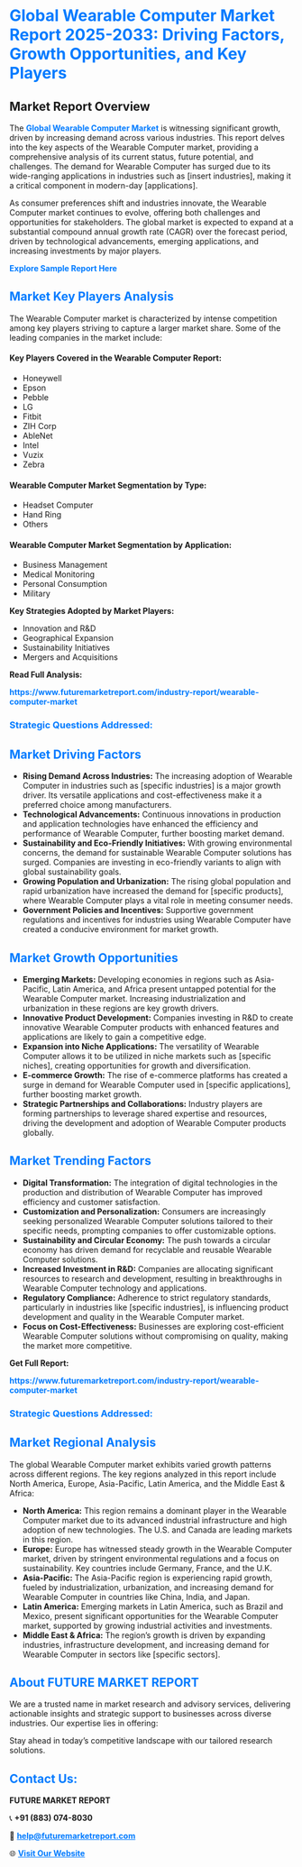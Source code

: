 <h1 style="color: #007BFF;">Global Wearable Computer Market Report 2025-2033: Driving Factors, Growth Opportunities, and Key Players</h1>

<section id="overview">
<h2>Market Report Overview</h2>
<p>The <a href="https://www.futuremarketreport.com/industry-report/wearable-computer-market" style="color: #007BFF; text-decoration: none;"><strong>Global Wearable Computer Market</strong></a> is witnessing significant growth, driven by increasing demand across various industries. This report delves into the key aspects of the Wearable Computer market, providing a comprehensive analysis of its current status, future potential, and challenges. The demand for Wearable Computer has surged due to its wide-ranging applications in industries such as [insert industries], making it a critical component in modern-day [applications].</p>
<p>As consumer preferences shift and industries innovate, the Wearable Computer market continues to evolve, offering both challenges and opportunities for stakeholders. The global market is expected to expand at a substantial compound annual growth rate (CAGR) over the forecast period, driven by technological advancements, emerging applications, and increasing investments by major players.</p>
</section>

<section id="overview">
<p><a href="https://www.futuremarketreport.com/request-sample/reportId=59280" style="color: #007BFF; text-decoration: none;"><strong>Explore Sample Report Here</strong></a></p>
</section>

<section id="key-players">
<h2 style="color: #007BFF;">Market Key Players Analysis</h2>
<p>The Wearable Computer market is characterized by intense competition among key players striving to capture a larger market share. Some of the leading companies in the market include:</p>
<h4>Key Players Covered in the Wearable Computer Report:</h4>
<ul><li>Honeywell</li><li>Epson</li><li>Pebble</li><li>LG</li><li>Fitbit</li><li>ZIH Corp</li><li>AbleNet</li><li>Intel</li><li>Vuzix</li><li>Zebra</li></ul>
<h4>Wearable Computer Market Segmentation by Type:</h4>
<ul><li>Headset Computer</li><li>Hand Ring</li><li>Others</li></ul>

<h4>Wearable Computer Market Segmentation by Application:</h4>
<ul><li>Business Management</li><li>Medical Monitoring</li><li>Personal Consumption</li><li>Military</li></ul>
<p><strong>Key Strategies Adopted by Market Players:</strong></p>
<ul>
<li>Innovation and R&D</li>
<li>Geographical Expansion</li>
<li>Sustainability Initiatives</li>
<li>Mergers and Acquisitions</li>
</ul>
</section>

<section>
<p><strong>Read Full Analysis: </strong></p><a href="https://www.futuremarketreport.com/industry-report/wearable-computer-market" style="color: #007BFF; text-decoration: none;"><strong>https://www.futuremarketreport.com/industry-report/wearable-computer-market</strong></a>
<h3 style="color: #007BFF;">Strategic Questions Addressed:</h3>
</section>

<section id="driving-factors">
<h2 style="color: #007BFF;">Market Driving Factors</h2>
<ul>
<li><strong>Rising Demand Across Industries:</strong> The increasing adoption of Wearable Computer in industries such as [specific industries] is a major growth driver. Its versatile applications and cost-effectiveness make it a preferred choice among manufacturers.</li>
<li><strong>Technological Advancements:</strong> Continuous innovations in production and application technologies have enhanced the efficiency and performance of Wearable Computer, further boosting market demand.</li>
<li><strong>Sustainability and Eco-Friendly Initiatives:</strong> With growing environmental concerns, the demand for sustainable Wearable Computer solutions has surged. Companies are investing in eco-friendly variants to align with global sustainability goals.</li>
<li><strong>Growing Population and Urbanization:</strong> The rising global population and rapid urbanization have increased the demand for [specific products], where Wearable Computer plays a vital role in meeting consumer needs.</li>
<li><strong>Government Policies and Incentives:</strong> Supportive government regulations and incentives for industries using Wearable Computer have created a conducive environment for market growth.</li>
</ul>
</section>

<section id="growth-opportunities">
<h2 style="color: #007BFF;">Market Growth Opportunities</h2>
<ul>
<li><strong>Emerging Markets:</strong> Developing economies in regions such as Asia-Pacific, Latin America, and Africa present untapped potential for the Wearable Computer market. Increasing industrialization and urbanization in these regions are key growth drivers.</li>
<li><strong>Innovative Product Development:</strong> Companies investing in R&D to create innovative Wearable Computer products with enhanced features and applications are likely to gain a competitive edge.</li>
<li><strong>Expansion into Niche Applications:</strong> The versatility of Wearable Computer allows it to be utilized in niche markets such as [specific niches], creating opportunities for growth and diversification.</li>
<li><strong>E-commerce Growth:</strong> The rise of e-commerce platforms has created a surge in demand for Wearable Computer used in [specific applications], further boosting market growth.</li>
<li><strong>Strategic Partnerships and Collaborations:</strong> Industry players are forming partnerships to leverage shared expertise and resources, driving the development and adoption of Wearable Computer products globally.</li>
</ul>
</section>

<section id="trending-factors">
<h2 style="color: #007BFF;">Market Trending Factors</h2>
<ul>
<li><strong>Digital Transformation:</strong> The integration of digital technologies in the production and distribution of Wearable Computer has improved efficiency and customer satisfaction.</li>
<li><strong>Customization and Personalization:</strong> Consumers are increasingly seeking personalized Wearable Computer solutions tailored to their specific needs, prompting companies to offer customizable options.</li>
<li><strong>Sustainability and Circular Economy:</strong> The push towards a circular economy has driven demand for recyclable and reusable Wearable Computer solutions.</li>
<li><strong>Increased Investment in R&D:</strong> Companies are allocating significant resources to research and development, resulting in breakthroughs in Wearable Computer technology and applications.</li>
<li><strong>Regulatory Compliance:</strong> Adherence to strict regulatory standards, particularly in industries like [specific industries], is influencing product development and quality in the Wearable Computer market.</li>
<li><strong>Focus on Cost-Effectiveness:</strong> Businesses are exploring cost-efficient Wearable Computer solutions without compromising on quality, making the market more competitive.</li>
</ul>
</section>

<section>
<p><strong>Get Full Report: </strong></p><a href="https://www.futuremarketreport.com/industry-report/wearable-computer-market" style="color: #007BFF; text-decoration: none;"><strong>https://www.futuremarketreport.com/industry-report/wearable-computer-market</strong></a>
<h3 style="color: #007BFF;">Strategic Questions Addressed:</h3>
</section>


<section id="regional-analysis">
<h2 style="color: #007BFF;">Market Regional Analysis</h2>
<p>The global Wearable Computer market exhibits varied growth patterns across different regions. The key regions analyzed in this report include North America, Europe, Asia-Pacific, Latin America, and the Middle East & Africa:</p>
<ul>
<li><strong>North America:</strong> This region remains a dominant player in the Wearable Computer market due to its advanced industrial infrastructure and high adoption of new technologies. The U.S. and Canada are leading markets in this region.</li>
<li><strong>Europe:</strong> Europe has witnessed steady growth in the Wearable Computer market, driven by stringent environmental regulations and a focus on sustainability. Key countries include Germany, France, and the U.K.</li>
<li><strong>Asia-Pacific:</strong> The Asia-Pacific region is experiencing rapid growth, fueled by industrialization, urbanization, and increasing demand for Wearable Computer in countries like China, India, and Japan.</li>
<li><strong>Latin America:</strong> Emerging markets in Latin America, such as Brazil and Mexico, present significant opportunities for the Wearable Computer market, supported by growing industrial activities and investments.</li>
<li><strong>Middle East & Africa:</strong> The region’s growth is driven by expanding industries, infrastructure development, and increasing demand for Wearable Computer in sectors like [specific sectors].</li>
</ul>
</section>

<footer>
<h2 style="color: #007BFF;">About FUTURE MARKET REPORT</h2>
<p>We are a trusted name in market research and advisory services, delivering actionable insights and strategic support to businesses across diverse industries. Our expertise lies in offering:</p>

<p>Stay ahead in today’s competitive landscape with our tailored research solutions.</p>

<h2 style="color: #007BFF;">Contact Us:</h2>
<p><strong>FUTURE MARKET REPORT</strong></p>
<p>📞 <strong>+91 (883) 074-8030</strong></p>
<p>📧 <strong><a href="mailto:help@futuremarketreport.com" style="color: #007BFF;">help@futuremarketreport.com</a></strong></p>
<p>🌐 <strong><a href="https://www.futuremarketreport.com/" style="color: #007BFF;">Visit Our Website</a></strong></p>
</footer>
